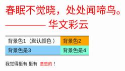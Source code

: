<font face="STCAIYUN" color="red" size="6">
春眠不觉晓，处处闻啼鸟。
———— 华文彩云
</font>

<table>
<tr>
<td> 背景色1（默认颜色 ）</td>
<td bgcolor=orange> 背景色2</td>
</tr>
<tr bgcolor=blue>
<td bgcolor="#87cefa"> 背景色是3</td>
<td bgcolor="7fffd4"> 背景色是4</td>
</tr>
</table>

我觉得挺有 <kbd>挺有<font color="red" size="3" > 意思的</font></kbd>！
